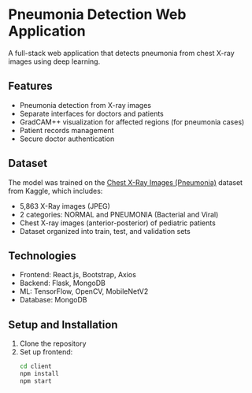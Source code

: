 # Pneumonia Detection Web Application
A full-stack web application that detects pneumonia from chest X-ray images using deep learning.

## Features
- Pneumonia detection from X-ray images
- Separate interfaces for doctors and patients
- GradCAM++ visualization for affected regions (for pneumonia cases)
- Patient records management
- Secure doctor authentication

## Dataset
The model was trained on the [Chest X-Ray Images (Pneumonia)](https://www.kaggle.com/datasets/paultimothymooney/chest-xray-pneumonia) dataset from Kaggle, which includes:
- 5,863 X-Ray images (JPEG)
- 2 categories: NORMAL and PNEUMONIA (Bacterial and Viral)
- Chest X-ray images (anterior-posterior) of pediatric patients
- Dataset organized into train, test, and validation sets

## Technologies
- Frontend: React.js, Bootstrap, Axios
- Backend: Flask, MongoDB
- ML: TensorFlow, OpenCV, MobileNetV2
- Database: MongoDB

## Setup and Installation
1. Clone the repository
2. Set up frontend:
   ```bash
   cd client
   npm install
   npm start
